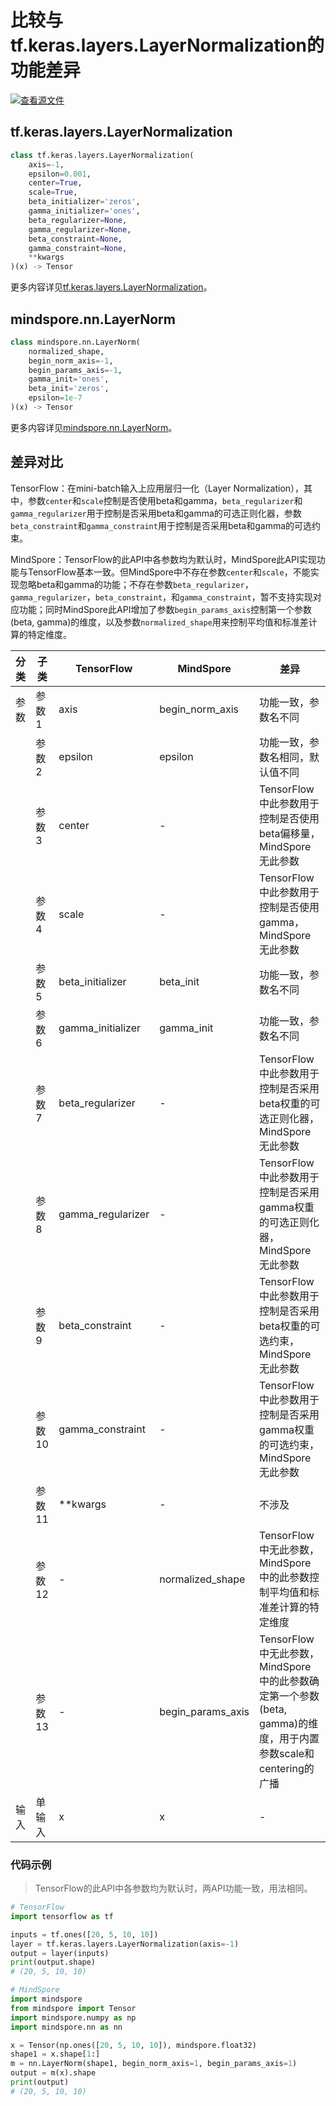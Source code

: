 # 比较与tf.keras.layers.LayerNormalization的功能差异

[![查看源文件](https://mindspore-website.obs.cn-north-4.myhuaweicloud.com/website-images/r1.11/resource/_static/logo_source.png)](https://gitee.com/mindspore/docs/blob/r1.11/docs/mindspore/source_zh_cn/note/api_mapping/tensorflow_diff/LayerNorm.md)

## tf.keras.layers.LayerNormalization

```python
class tf.keras.layers.LayerNormalization(
    axis=-1,
    epsilon=0.001,
    center=True,
    scale=True,
    beta_initializer='zeros',
    gamma_initializer='ones',
    beta_regularizer=None,
    gamma_regularizer=None,
    beta_constraint=None,
    gamma_constraint=None,
    **kwargs
)(x) -> Tensor
```

更多内容详见[tf.keras.layers.LayerNormalization](https://tensorflow.google.cn/versions/r2.6/api_docs/python/tf/keras/layers/LayerNormalization)。

## mindspore.nn.LayerNorm

```python
class mindspore.nn.LayerNorm(
    normalized_shape,
    begin_norm_axis=-1,
    begin_params_axis=-1,
    gamma_init='ones',
    beta_init='zeros',
    epsilon=1e-7
)(x) -> Tensor
```

更多内容详见[mindspore.nn.LayerNorm](https://mindspore.cn/docs/zh-CN/r1.11/api_python/nn/mindspore.nn.LayerNorm.html)。

## 差异对比

TensorFlow：在mini-batch输入上应用层归一化（Layer Normalization），其中，参数`center`和`scale`控制是否使用beta和gamma，`beta_regularizer`和`gamma_regularizer`用于控制是否采用beta和gamma的可选正则化器，参数`beta_constraint`和`gamma_constraint`用于控制是否采用beta和gamma的可选约束。

MindSpore：TensorFlow的此API中各参数均为默认时，MindSpore此API实现功能与TensorFlow基本一致。但MindSpore中不存在参数`center`和`scale`，不能实现忽略beta和gamma的功能；不存在参数`beta_regularizer`，`gamma_regularizer`，`beta_constraint`，和`gamma_constraint`，暂不支持实现对应功能；同时MindSpore此API增加了参数`begin_params_axis`控制第一个参数(beta, gamma)的维度，以及参数`normalized_shape`用来控制平均值和标准差计算的特定维度。

| 分类 | 子类 |TensorFlow | MindSpore | 差异 |
| --- | --- | --- | --- |---|
|参数 | 参数1 | axis | begin_norm_axis | 功能一致，参数名不同|
| | 参数2 | epsilon | epsilon | 功能一致，参数名相同，默认值不同 |
| | 参数3 | center | - | TensorFlow中此参数用于控制是否使用beta偏移量，MindSpore无此参数|
| | 参数4 | scale | - | TensorFlow中此参数用于控制是否使用gamma，MindSpore无此参数|
| | 参数5 | beta_initializer | beta_init | 功能一致，参数名不同|
| | 参数6 | gamma_initializer | gamma_init | 功能一致，参数名不同|
| | 参数7 | beta_regularizer | - | TensorFlow中此参数用于控制是否采用beta权重的可选正则化器，MindSpore无此参数|
| | 参数8 | gamma_regularizer | - | TensorFlow中此参数用于控制是否采用gamma权重的可选正则化器，MindSpore无此参数|
| | 参数9 | beta_constraint | - | TensorFlow中此参数用于控制是否采用beta权重的可选约束，MindSpore无此参数|
| | 参数10 | gamma_constraint | - | TensorFlow中此参数用于控制是否采用gamma权重的可选约束，MindSpore无此参数|
| | 参数11 | **kwargs | - | 不涉及|
| | 参数12 | - | normalized_shape | TensorFlow中无此参数，MindSpore中的此参数控制平均值和标准差计算的特定维度|
| | 参数13 | - | begin_params_axis | TensorFlow中无此参数，MindSpore中的此参数确定第一个参数(beta, gamma)的维度，用于内置参数scale和centering的广播|
|输入 | 单输入 | x | x | - |

### 代码示例

> TensorFlow的此API中各参数均为默认时，两API功能一致，用法相同。

```python
# TensorFlow
import tensorflow as tf

inputs = tf.ones([20, 5, 10, 10])
layer = tf.keras.layers.LayerNormalization(axis=-1)
output = layer(inputs)
print(output.shape)
# (20, 5, 10, 10)

# MindSpore
import mindspore
from mindspore import Tensor
import mindspore.numpy as np
import mindspore.nn as nn

x = Tensor(np.ones([20, 5, 10, 10]), mindspore.float32)
shape1 = x.shape[1:]
m = nn.LayerNorm(shape1, begin_norm_axis=1, begin_params_axis=1)
output = m(x).shape
print(output)
# (20, 5, 10, 10)
```
